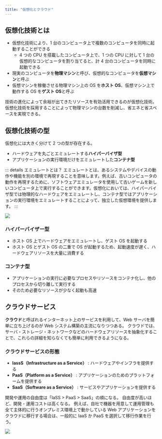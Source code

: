 ```yaml
---
title: "仮想化とクラウド"
---
```


## 仮想化技術とは

- 仮想化技術により、1 台のコンピュータ上で複数のコンピュータを同時に起動することができる
  - 4 つの CPU を搭載したコンピュータ上で、1 つの CPU に対して 1 台の仮想的なコンピュータを割り当てると、計 4 台のコンピュータを同時に起動できる
- 現実のコンピュータを**物理マシン**と呼び、仮想的なコンピュータを**仮想マシン**と呼ぶ
- 仮想マシンを稼働させる物理マシン上の OS を**ホスト OS**、仮想マシン上で動作する OS を**ゲスト OS**と呼ぶ

技術の進化によって余裕が出てきたリソースを有効活用できるのが仮想化技術。
仮想化技術を採用することによって物理マシンの台数を削減し、省エネと省スペースを実現できる。

## 仮想化技術の型

仮想化には大きく分けて 2 つの型が存在する。

- ハードウェアを丸ごとエミュレートする**ハイパーバイザ型**
- アプリケーションの実行環境だけをエミュレートした**コンテナ型**

::: details エミュレートとは？
エミュレートとは、あるシステムやデバイスの動作や機能を別の環境で再現することを意味します。例えば、古いコンピュータの動作を再現するために、ソフトウェアエミュレータを使用して古いゲームを新しいコンピュータ上で実行することができます。仮想化においては、ハイパーバイザ型では物理的なハードウェアをエミュレートし、コンテナ型ではアプリケーションの実行環境をエミュレートすることによって、独立した仮想環境を提供します。
:::

![](https://storage.googleapis.com/zenn-user-upload/6cb3913a0357-20230803.png)

### ハイパーバイザー型

- ホスト OS 上でハードウェアをエミュレートし、ゲスト OS を起動する
- ホスト OS とゲスト OS の二重で OS が起動するため、起動速度が遅く、ハードウェアリソースを大量に消費する

### コンテナ型

- アプリケーションの実行に必要なプロセスやリソースをコンテナ化し、他のプロセスから切り離して実行する
- そのため必要なリソースが少なく起動も高速

## クラウドサービス

**クラウド**と呼ばれるインターネット上のサービスを利用して、Web サーバを簡単に立ち上げるのが Web システム構築の主流になりつつある。
クラウドでは、サーバ・ストレージ・ネットワークなどのハードウェアリソースを抽象化することで、これらの詳細を知らなくても簡単に利用できるようになる。

### クラウドサービスの形態

- **IassS（Infrastructure as a Service）** : ハードウェアやインフラを提供する
- **PaaS（Platform as a Service）** : アプリケーションのためのプラットフォームを提供する
- **SaaS（Software as a Service）** : サービスやアプリケーションを提供する

開発や運用の自由度は「IaSS > PaaS > SaaS」の順になる。
自由度が高いほど、開発・運用コストは高くなる。
例えば、自社で機器を用意して運用管理も全て主体的に行うオンプレミス環境上で動かしている Web アプリケーションをクラウドに移行する場合は、一般的に IaaS か PaaS を選択して移行作業を行う。

![](https://storage.googleapis.com/zenn-user-upload/780dccafe97a-20230803.png)
